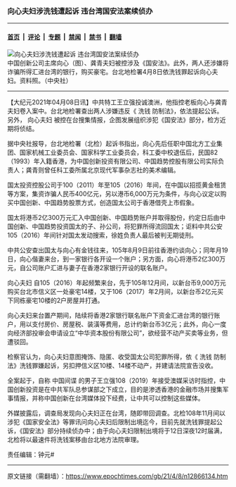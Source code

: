 ### 向心夫妇涉洗钱遭起诉 违台湾国安法案续侦办

---

#### [首页](../../../..?n12866134) &nbsp;|&nbsp; [评论](../../../../../epoch-comment?n12866134) &nbsp;|&nbsp; [专题](../../../../../epoch-special?n12866134) &nbsp;|&nbsp; [禁闻](../../../../../epoch-news?n12866134) &nbsp;|&nbsp; [禁书](../../../../../books?n12866134) &nbsp;|&nbsp; [翻墙](https://github.com/gfw-breaker/nogfw/blob/master/README.md?n12866134)


<div><img alt="向心夫妇涉洗钱遭起诉 违台湾国安法案续侦办" class="attachment-djy_600_400 size-djy_600_400 wp-post-image" src="https://i.epochtimes.com/assets/uploads/2021/02/482857-600x400.jpg"/>
<div class="caption">
 中国创新公司主席向心（图）、龚青夫妇被控涉及《国安法》。此外，两人还涉嫌将诈骗所得汇进台湾的银行，购买豪宅。台北地检署4月8日依洗钱罪起诉向心夫妇。资料照。（中央社）
</div></div><hr/><div class="post_content" id="artbody" itemprop="articleBody">
 <!-- article content begin -->
 <p>
  【大纪元2021年04月08日讯】中共特工王立强投诚澳洲，他指控老板向心与龚青夫妇卷入案中。台北地检署查出两人涉嫌违反《
  <ok href="https://www.epochtimes.com/gb/tag/%E6%B4%97%E9%92%B1.html">
   洗钱
  </ok>
  防制法》，依法提起公诉。另外，
  <ok href="https://www.epochtimes.com/gb/tag/%E5%90%91%E5%BF%83%E5%A4%AB%E5%A6%87.html">
   向心夫妇
  </ok>
  被控在台搜集情报，企图发展组织涉犯《国安法》部分，检方近期将侦结。
 </p>
 <p>
  据中央社报导，台北地检署（北检）起诉书指出，向心先后任职中国北方工业集团、国家机械工业委员会、国家科学工业委员会，科工委中校退伍后，民国82（1993）年入籍香港，为中国创新投资有限公司、中国趋势控股有限公司实际负责人；龚青则曾任科工委所属北京现代军事杂志社的美术编辑。
 </p>
 <p>
  国太投资控股公司于100（2011）年至105（2016）年间，在中国以招揽黄金租赁等方案，集资诈骗人民币400亿元，另以港币6,000万元为条件，与向心议定以购买中国创新、中国趋势股票方式，创造国太公司于香港借壳上市假象。
 </p>
 <p>
  国太将港币2亿300万元汇入中国创新、中国趋势账户并取得股份，约定日后由中国创新、中国趋势投资国太的子、孙公司，将犯罪所得流回国太；讵料中共公安105（2016）年间针对国太发动搜索，徐姓负责人最后被判无期徒刑。
 </p>
 <p>
  中共公安查出国太与向心有金钱往来，105年8月9日前往香港约谈向心；同年月19日，向心偕妻来台，到一家银行各开设一个账户；另方面，向心将港币2亿300万元，自公司账户汇进与妻子在香港2家银行开设的联名账户。
 </p>
 <p>
  <ok href="https://www.epochtimes.com/gb/tag/%E5%90%91%E5%BF%83%E5%A4%AB%E5%A6%87.html">
   向心夫妇
  </ok>
  自105（2016）年起频繁来台，先于105年12月间，以新台币9,000万元购买台北市信义区一处豪宅14楼，又于106（2017）年2月间，以新台币2亿元买下同栋豪宅10楼的2户房屋并打通。
 </p>
 <p>
  向心夫妇来台置产期间，陆续将香港2家银行联名账户下资金汇进台湾的银行账户，用以支付房价、房屋税、装潢等费用，总计约新台币3亿元；此外，向心一度向经济部投审会申请设立“中华资本股份有限公司”，欲经营不动产买卖等业务，但遭驳回。
 </p>
 <p>
  检察官认为，向心夫妇意图掩饰、隐匿、收受国太公司犯罪所得，依《
  <ok href="https://www.epochtimes.com/gb/tag/%E6%B4%97%E9%92%B1.html">
   洗钱
  </ok>
  防制法》洗钱罪嫌起诉，另扣押信义区10楼、14楼不动产，并建请法院宣告没收。
 </p>
 <p>
  全案起于，自称
  <ok href="https://www.epochtimes.com/gb/tag/%E4%B8%AD%E5%9B%BD%E9%97%B4%E8%B0%8D.html">
   中国间谍
  </ok>
  的男子王立强108（2019）年接受澳媒采访时指控，中国创新投资是在中共军队总参谋部之下成立，目的是渗透香港的金融市场并搜集军事情报，并称中国创新在台湾媒体投下经费，让中共可以控制这些媒体。
 </p>
 <p>
  外媒披露后，调查局发现向心夫妇正在台湾，随即带回调查。北检108年11月间以涉犯《国家安全法》等罪讯问向心夫妇后限制出境迄今，目前先就洗钱罪提起公诉，《国安法》部分持续侦办中；由于向心夫妇限制出境将于12日深夜12时届满，北检将以最速件将洗钱案移由台北地方法院审理。
 </p>
 <p>
  责任编辑：钟元#
 </p>
 <!-- article content end -->
 <div id="below_article_ad">
 </div>
</div>


---

原文链接（需翻墙）：https://www.epochtimes.com/gb/21/4/8/n12866134.htm
